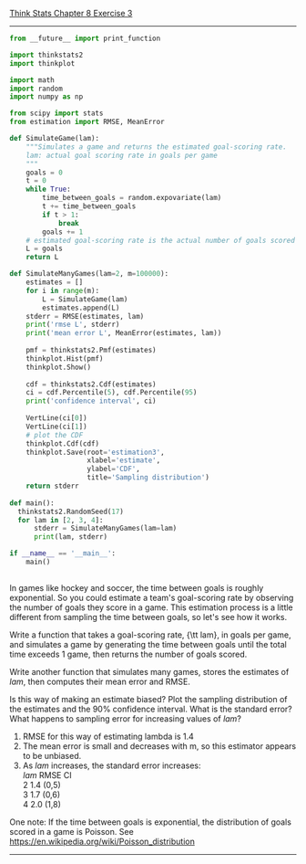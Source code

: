 [Think Stats Chapter 8 Exercise 3](http://greenteapress.com/thinkstats2/html/thinkstats2009.html#toc77)

---

```python
from __future__ import print_function

import thinkstats2
import thinkplot

import math
import random
import numpy as np

from scipy import stats
from estimation import RMSE, MeanError

def SimulateGame(lam):
    """Simulates a game and returns the estimated goal-scoring rate.
    lam: actual goal scoring rate in goals per game
    """
    goals = 0
    t = 0
    while True:
        time_between_goals = random.expovariate(lam)
        t += time_between_goals
        if t > 1:
            break
        goals += 1
    # estimated goal-scoring rate is the actual number of goals scored
    L = goals
    return L

def SimulateManyGames(lam=2, m=100000):
    estimates = []
    for i in range(m):
        L = SimulateGame(lam)
        estimates.append(L)
    stderr = RMSE(estimates, lam)
    print('rmse L', stderr)
    print('mean error L', MeanError(estimates, lam))
    
    pmf = thinkstats2.Pmf(estimates)
    thinkplot.Hist(pmf)
    thinkplot.Show()
    
    cdf = thinkstats2.Cdf(estimates)
    ci = cdf.Percentile(5), cdf.Percentile(95)
    print('confidence interval', ci)
    
    VertLine(ci[0])
    VertLine(ci[1])
    # plot the CDF
    thinkplot.Cdf(cdf)
    thinkplot.Save(root='estimation3',
                   xlabel='estimate',
                   ylabel='CDF',
                   title='Sampling distribution')
    return stderr
  
def main():
  thinkstats2.RandomSeed(17)
  for lam in [2, 3, 4]:
      stderr = SimulateManyGames(lam=lam)
      print(lam, stderr)

if __name__ == '__main__':
    main()
          
```

In games like hockey and soccer, the time between goals is roughly exponential.  So you could estimate a team's goal-scoring rate by observing the number of goals they score in a game.  This estimation process is a little different from sampling the time between goals, so let's see how it works.

Write a function that takes a goal-scoring rate, {\tt lam}, in goals per game, and simulates a game by generating the time between goals until the total time exceeds 1 game, then returns the number of goals scored.

Write another function that simulates many games, stores the estimates of *lam*, then computes their mean error and RMSE.

Is this way of making an estimate biased?  Plot the sampling distribution of the estimates and the 90\% confidence interval.  What is the standard error?  What happens to sampling error for increasing values of *lam*?

1) RMSE for this way of estimating lambda is 1.4  
2) The mean error is small and decreases with m, so this estimator appears to be unbiased.  
3) As *lam* increases, the standard error increases:  
*lam* RMSE CI  
2 1.4 (0,5)  
3 1.7 (0,6)  
4 2.0 (1,8)  

One note: If the time between goals is exponential, the distribution of goals scored in a game is Poisson.
See https://en.wikipedia.org/wiki/Poisson_distribution

---
